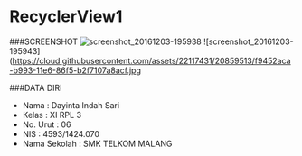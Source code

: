 # RecyclerView1

###SCREENSHOT
![screenshot_20161203-195938](https://cloud.githubusercontent.com/assets/22117431/20859501/d6ddaba6-b993-11e6-9f1a-c92a02b298c2.jpg)
![screenshot_20161203-195943](https://cloud.githubusercontent.com/assets/22117431/20859513/f9452aca-b993-11e6-86f5-b2f7107a8acf.jpg

###DATA DIRI
- Nama          : Dayinta Indah Sari
- Kelas         : XI RPL 3
- No. Urut      : 06
- NIS           : 4593/1424.070
- Nama Sekolah  : SMK TELKOM MALANG
